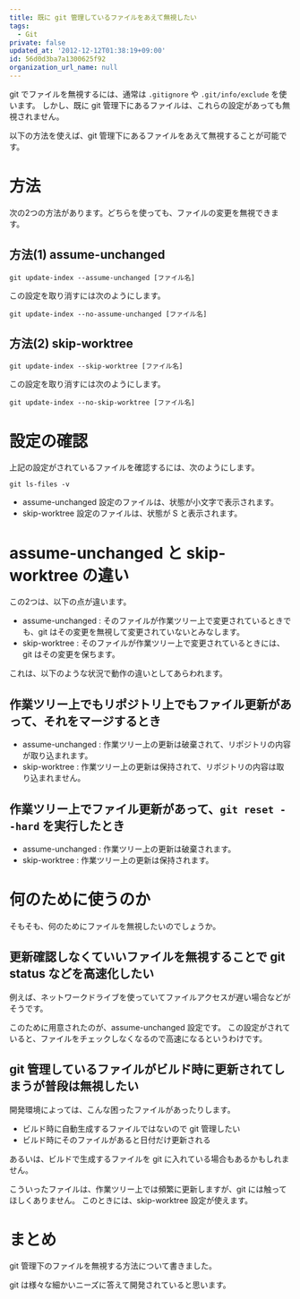 ```yaml
---
title: 既に git 管理しているファイルをあえて無視したい
tags:
  - Git
private: false
updated_at: '2012-12-12T01:38:19+09:00'
id: 56d0d3ba7a1300625f92
organization_url_name: null
---
```

git でファイルを無視するには、通常は `.gitignore` や `.git/info/exclude` を使います。
しかし、既に git 管理下にあるファイルは、これらの設定があっても無視されません。

以下の方法を使えば、git 管理下にあるファイルをあえて無視することが可能です。

方法
====

次の2つの方法があります。どちらを使っても、ファイルの変更を無視できます。

方法(1) assume-unchanged
------------------------

```
git update-index --assume-unchanged [ファイル名]
```

この設定を取り消すには次のようにします。

```
git update-index --no-assume-unchanged [ファイル名]
```

方法(2) skip-worktree
---------------------

```
git update-index --skip-worktree [ファイル名]
```

この設定を取り消すには次のようにします。

```
git update-index --no-skip-worktree [ファイル名]
```

設定の確認
==========

上記の設定がされているファイルを確認するには、次のようにします。

```
git ls-files -v
```

* assume-unchanged 設定のファイルは、状態が小文字で表示されます。
* skip-worktree 設定のファイルは、状態が S と表示されます。

assume-unchanged と skip-worktree の違い
========================================

この2つは、以下の点が違います。

* assume-unchanged : そのファイルが作業ツリー上で変更されているときでも、git はその変更を無視して変更されていないとみなします。
* skip-worktree : そのファイルが作業ツリー上で変更されているときには、git はその変更を保ちます。

これは、以下のような状況で動作の違いとしてあらわれます。

作業ツリー上でもリポジトリ上でもファイル更新があって、それをマージするとき
--------------------------------------------------------------------------

* assume-unchanged : 作業ツリー上の更新は破棄されて、リポジトリの内容が取り込まれます。
* skip-worktree : 作業ツリー上の更新は保持されて、リポジトリの内容は取り込まれません。

作業ツリー上でファイル更新があって、`git reset --hard` を実行したとき
---------------------------------------------------------------------

* assume-unchanged : 作業ツリー上の更新は破棄されます。
* skip-worktree : 作業ツリー上の更新は保持されます。

何のために使うのか
==================

そもそも、何のためにファイルを無視したいのでしょうか。

更新確認しなくていいファイルを無視することで git status などを高速化したい
--------------------------------------------------------------------------

例えば、ネットワークドライブを使っていてファイルアクセスが遅い場合などがそうです。

このために用意されたのが、assume-unchanged 設定です。
この設定がされていると、ファイルをチェックしなくなるので高速になるというわけです。

git 管理しているファイルがビルド時に更新されてしまうが普段は無視したい
----------------------------------------------------------------------

開発環境によっては、こんな困ったファイルがあったりします。

* ビルド時に自動生成するファイルではないので git 管理したい
* ビルド時にそのファイルがあると日付だけ更新される

あるいは、ビルドで生成するファイルを git に入れている場合もあるかもしれません。

こういったファイルは、作業ツリー上では頻繁に更新しますが、git には触ってほしくありません。
このときには、skip-worktree 設定が使えます。

まとめ
======

git 管理下のファイルを無視する方法について書きました。

git は様々な細かいニーズに答えて開発されていると思います。

